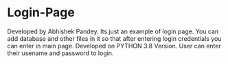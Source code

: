 # Login-Page

Developed by Abhishek Pandey. Its just an example of login page.
You can add database and other files in it so that after entering login credentials you can enter in main page.
Developed on PYTHON 3.8 Version.
User can enter their usename and password to login.
